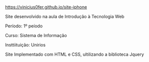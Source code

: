 
https://vinicius0fer.github.io/site-iphone

Site desenvolvido na aula de Introdução à Tecnologia Web

Período: 1º peíodo

Curso: Sistema de Informação

Insttiituição: Unirios

Site Implementado com HTML e CSS, ultilizando a biblioteca  Jquery
